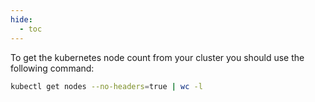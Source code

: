 ```yaml
---
hide:
  - toc
---
```


To get the kubernetes node count from your cluster you should use the following command:

```sh
kubectl get nodes --no-headers=true | wc -l
```